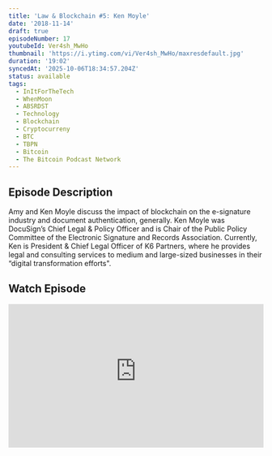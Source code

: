 ```yaml
---
title: 'Law & Blockchain #5: Ken Moyle'
date: '2018-11-14'
draft: true
episodeNumber: 17
youtubeId: Ver4sh_MwHo
thumbnail: 'https://i.ytimg.com/vi/Ver4sh_MwHo/maxresdefault.jpg'
duration: '19:02'
syncedAt: '2025-10-06T18:34:57.204Z'
status: available
tags:
  - InItForTheTech
  - WhenMoon
  - ABSRDST
  - Technology
  - Blockchain
  - Cryptocurreny
  - BTC
  - TBPN
  - Bitcoin
  - The Bitcoin Podcast Network
---
```

## Episode Description

Amy and Ken Moyle discuss the impact of blockchain on the e-signature industry and document authentication, generally. Ken Moyle was DocuSign’s Chief Legal &amp; Policy Officer and is Chair of the Public Policy Committee of the Electronic Signature and Records Association. Currently, Ken is President &amp; Chief Legal Officer of K6 Partners, where he provides legal and consulting services to medium and large-sized businesses in their “digital transformation efforts".

## Watch Episode

<div style="position: relative; padding-bottom: 56.25%; height: 0; overflow: hidden;">
  <iframe
    src="https://www.youtube-nocookie.com/embed/Ver4sh_MwHo"
    style="position: absolute; top: 0; left: 0; width: 100%; height: 100%;"
    frameborder="0"
    allow="accelerometer; autoplay; clipboard-write; encrypted-media; gyroscope; picture-in-picture"
    allowfullscreen
  ></iframe>
</div>


